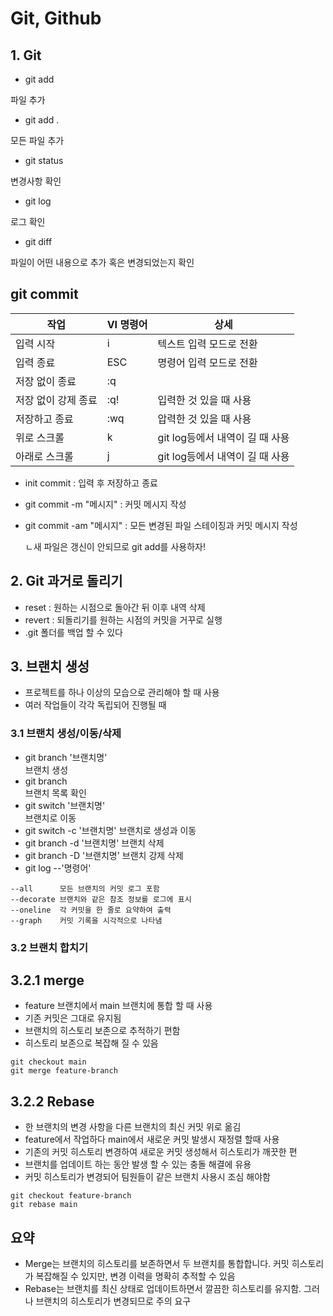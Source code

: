 Git, Github
======================
## 1. Git
* git add

파일 추가
* git add .

모든 파일 추가
* git status

변경사항 확인
* git log

로그 확인
* git diff

파일이 어떤 내용으로 추가 혹은 변경되었는지 확인

git commit
-------
|작업|VI 명령어|상세|
|------|---|---|
|입력 시작|i|텍스트 입력 모드로 전환|
|입력 종료|ESC|명령어 입력 모드로 전환|
|저장 없이 종료|:q||
|저장 없이 강제 종료|:q!|입력한 것 있을 때 사용|
|저장하고 종료|:wq|압력한 것 있을 때 사용|
|위로 스크롤|k|git log등에서 내역이 길 때 사용|
|아래로 스크롤|j|git log등에서 내역이 길 때 사용|

* init commit             : 입력 후 저장하고 종료
* git commit -m "메시지"   : 커밋 메시지 작성
* git commit -am "메시지"  : 모든 변경된 파일 스테이징과 커밋 메시지 작성

  ㄴ새 파일은 갱신이 안되므로 git add를 사용하자!

## 2. Git 과거로 돌리기
* reset  : 원하는 시점으로 돌아간 뒤 이후 내역 삭제
* revert : 되돌리기를 원하는 시점의 커밋을 거꾸로 실행
* .git 폴더를 백업 할 수 있다

## 3. 브랜치 생성
* 프로젝트를 하나 이상의 모습으로 관리해야 할 때 사용
* 여러 작업들이 각각 독립되어 진행될 때

### 3.1 브랜치 생성/이동/삭제
* git branch '브랜치명'    
브랜치 생성
* git branch              
브랜치 목록 확인
* git switch '브랜치명'    
브랜치로 이동
* git switch -c '브랜치명' 
브랜치로 생성과 이동
* git branch -d '브랜치명' 
브랜치 삭제
* git branch -D '브랜치명' 
브랜치 강제 삭제
* git log --'명령어' 
```
--all      모든 브랜치의 커밋 로그 포함
--decorate 브랜치와 같은 참조 정보를 로그에 표시
--oneline  각 커밋을 한 줄로 요약하여 출력
--graph    커밋 기록을 시각적으로 나타냄
```

### 3.2 브랜치 합치기
## 3.2.1 merge
* feature 브랜치에서 main 브랜치에 통합 할 때 사용
* 기존 커밋은 그대로 유지됨
* 브랜치의 히스토리 보존으로 추적하기 편함
* 히스토리 보존으로 복잡해 질 수 있음
```
git checkout main
git merge feature-branch
```

## 3.2.2 Rebase
* 한 브랜치의 변경 사항을 다른 브랜치의 최신 커밋 위로 옮김
* feature에서 작업하다 main에서 새로운 커밋 발생시 재정렬 할때 사용
* 기존의 커밋 히스토리 변경하여 새로운 커밋 생성해서 히스토리가 깨끗한 편
* 브랜치를 업데이트 하는 동안 발생 할 수 있는 충돌 해결에 유용
* 커밋 히스토리가 변경되어 팀원들이 같은 브랜치 사용시 조심 해야함
```
git checkout feature-branch
git rebase main
```
## 요약
* Merge는 브랜치의 히스토리를 보존하면서 두 브랜치를 통합합니다. 커밋 히스토리가 복잡해질 수 있지만, 변경 이력을 명확히 추적할 수 있음
* Rebase는 브랜치를 최신 상태로 업데이트하면서 깔끔한 히스토리를 유지함. 그러나 브랜치의 히스토리가 변경되므로 주의 요구

## 
